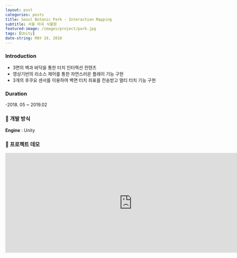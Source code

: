```yaml
---
layout: post
categories: posts
title: Seoul Botanic Park - Interaction Mapping
subtitle: 서울 마곡 식물원
featured-image: /images/project/park.jpg
tags: [Unity]
date-string: MAY 19, 2018
---
```


### Introduction

- 3면의 벽과 바닥을 통한 터치 인터렉션 컨텐츠
- 영상기반의 리소스 제어를 통한 자연스러운 플레이 기능 구현
- 3개의 후쿠요 센서를 이용하여 벽면 터치 좌표를 전송받고 멀티 터치 기능 구현

### Duration

-2018. 05 ~ 2019.02

### 🤝 개발 방식

**Engine** : Unity

### 🤝 프로젝트 데모

<iframe width="800" height="315" src="https://youtu.be/_C_5CDsAqjo" title="YouTube video player" frameborder="0" allow="accelerometer; autoplay; clipboard-write; encrypted-media; gyroscope; picture-in-picture" allowfullscreen></iframe>